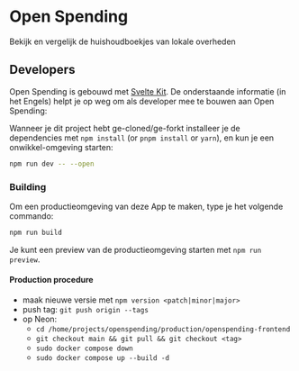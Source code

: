 # Open Spending

Bekijk en vergelijk de huishoudboekjes van lokale overheden

## Developers

Open Spending is gebouwd met [Svelte Kit](https://kit.svelte.dev/). De onderstaande informatie (in het Engels) helpt je op weg om als developer mee te bouwen aan Open Spending:

Wanneer je dit project hebt ge-cloned/ge-forkt installeer je de dependencies met `npm install` (or `pnpm install` or `yarn`), en kun je een onwikkel-omgeving starten:

```bash
npm run dev -- --open
```

### Building

Om een productieomgeving van deze App te maken, type je het volgende commando:

```bash
npm run build
```

Je kunt een preview van de productieomgeving starten met `npm run preview`.

#### Production procedure
- maak nieuwe versie met `npm version <patch|minor|major>`
- push tag: `git push origin --tags`
- op Neon:
  - `cd /home/projects/openspending/production/openspending-frontend`
  - `git checkout main && git pull && git checkout <tag>`
  - `sudo docker compose down`
  - `sudo docker compose up --build -d`
